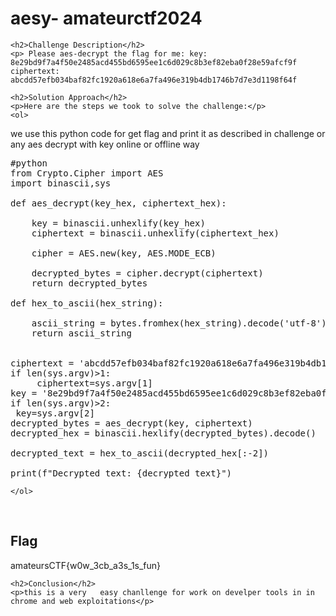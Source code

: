 <title>aesy- amateurctf2024</title>

<!DOCTYPE html>
<html>

<body>
    <h1>aesy- amateurctf2024</h1>

    <h2>Challenge Description</h2>
    <p> Please aes-decrypt the flag for me: key: 8e29bd9f7a4f50e2485acd455bd6595ee1c6d029c8b3ef82eba0f28e59afcf9f ciphertext: abcdd57efb034baf82fc1920a618e6a7fa496e319b4db1746b7d7e3d1198f64f
 
</p>
 
    <h2>Solution Approach</h2>
    <p>Here are the steps we took to solve the challenge:</p>
    <ol>
we use this python code for get flag and print it as described in challenge
or any aes decrypt with key online or offline way
<pre>
#python
from Crypto.Cipher import AES
import binascii,sys

def aes_decrypt(key_hex, ciphertext_hex):

    key = binascii.unhexlify(key_hex)
    ciphertext = binascii.unhexlify(ciphertext_hex)
    
    cipher = AES.new(key, AES.MODE_ECB)
    
    decrypted_bytes = cipher.decrypt(ciphertext)
    return decrypted_bytes

def hex_to_ascii(hex_string):

    ascii_string = bytes.fromhex(hex_string).decode('utf-8')
    return ascii_string


ciphertext = 'abcdd57efb034baf82fc1920a618e6a7fa496e319b4db1746b7d7e3d1198f64f'
if len(sys.argv)>1:
     ciphertext=sys.argv[1]
key = '8e29bd9f7a4f50e2485acd455bd6595ee1c6d029c8b3ef82eba0f28e59afcf9f'
if len(sys.argv)>2:
 key=sys.argv[2]
decrypted_bytes = aes_decrypt(key, ciphertext)
decrypted_hex = binascii.hexlify(decrypted_bytes).decode()

decrypted_text = hex_to_ascii(decrypted_hex[:-2])

print(f"Decrypted text: {decrypted_text}")
</pre>
       
    
    </ol>
<br>
    <h2>Flag</h2>
    <p class="flag">amateursCTF{w0w_3cb_a3s_1s_fun}
</p>

    <h2>Conclusion</h2>
    <p>this is a very   easy chanllenge for work on develper tools in in chrome and web exploitations</p>
</body>
</html>

